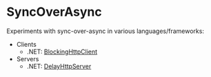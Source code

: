 # SyncOverAsync

Experiments with sync-over-async in various languages/frameworks:

* Clients
  * .NET: [BlockingHttpClient](net/BlockingHttpClient/README.md)
* Servers
  * .NET: [DelayHttpServer](net/DelayHttpServer/README.md)
